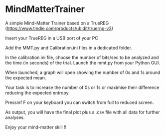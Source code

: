 # MindMatterTrainer
A simple Mind-Matter Trainer based on a TrueREG (https://www.tindie.com/products/ubldit/truerng-v3)

Insert your TrueREG in a USB port of your PC

Add the MMT.py and Calibration.ini files in a dedicated folder.

In the calibration.ini file, choose the number of bits/sec to be analyzed and the time (in seconds) of the trial.
Launch the mmt.py from your Python GUI.

When launched, a graph will open showing the number of 0s and 1s around the expected mean.

Your task is to increase the number of 0s or 1s or maximise their difference reducing the expected entropy.

Pressinf F on your keyboard you can switch from full to reduced screen.

As output, you will have the final plot plus a .csv file with all data for further analyses.

Enjoy your mind-matter skill !!
